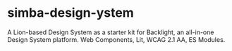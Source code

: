 # simba-design-ystem
A Lion-based Design System as a starter kit for Backlight, an all-in-one Design System platform. Web Components, Lit, WCAG 2.1 AA, ES Modules.
